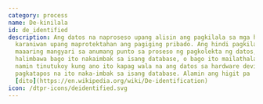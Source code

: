 ```yaml
---
category: process
name: De-kinilala
id: de_identified
description: Ang datos na naproseso upang alisin ang pagkilala sa mga halaga,
  karaniwan upang maprotektahan ang pagiging pribado. Ang hindi pagkilala ay
  maaaring mangyari sa anumang punto sa proseso ng pagkolekta ng datos,
  halimbawa bago ito nakaimbak sa isang database, o bago ito mailathala. Dito
  namin tinutukoy kung ano ito kapag wala na ang datos sa hardware device, o
  pagkatapos na ito naka-imbak sa isang database. Alamin ang higit pa
  [dito](https://en.wikipedia.org/wiki/De-identification)
icon: /dtpr-icons/deidentified.svg
---
```

